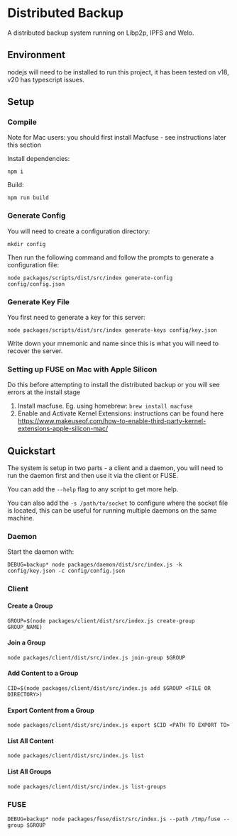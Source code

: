 # Distributed Backup

A distributed backup system running on Libp2p, IPFS and Welo.

## Environment

nodejs will need to be installed to run this project, it has been tested on v18, v20 has typescript issues.

## Setup

### Compile

Note for Mac users: you should first install Macfuse - see instructions later this section

Install dependencies:
```
npm i
```

Build:
```
npm run build
```

### Generate Config

You will need to create a configuration directory:
```
mkdir config
```

Then run the following command and follow the prompts to generate a configuration file:
```
node packages/scripts/dist/src/index generate-config config/config.json
```

### Generate Key File

You first need to generate a key for this server:
```
node packages/scripts/dist/src/index generate-keys config/key.json
```

Write down your mnemonic and name since this is what you will need to recover the server.

### Setting up FUSE on Mac with Apple Silicon

Do this before attempting to install the distributed backup or you will see errors at the install stage
1. Install macfuse. Eg. using homebrew: `brew install macfuse`
2. Enable and Activate Kernel Extensions: instructions can be found here https://www.makeuseof.com/how-to-enable-third-party-kernel-extensions-apple-silicon-mac/

## Quickstart

The system is setup in two parts - a client and a daemon, you will need to run the daemon first and then use it via the client or FUSE.

You can add the `--help` flag to any script to get more help.

You can also add the `-s /path/to/socket` to configure where the socket file is located, this can be useful for running multiple daemons on the same machine.

### Daemon
Start the daemon with:

```
DEBUG=backup* node packages/daemon/dist/src/index.js -k config/key.json -c config/config.json
```

### Client

#### Create a Group

```
GROUP=$(node packages/client/dist/src/index.js create-group GROUP_NAME)
```

#### Join a Group

```
node packages/client/dist/src/index.js join-group $GROUP
```

#### Add Content to a Group

```
CID=$(node packages/client/dist/src/index.js add $GROUP <FILE OR DIRECTORY>)
```

#### Export Content from a Group

```
node packages/client/dist/src/index.js export $CID <PATH TO EXPORT TO>
```

#### List All Content

```
node packages/client/dist/src/index.js list
```

#### List All Groups

```
node packages/client/dist/src/index.js list-groups
```

### FUSE

```
DEBUG=backup* node packages/fuse/dist/src/index.js --path /tmp/fuse --group $GROUP
```

